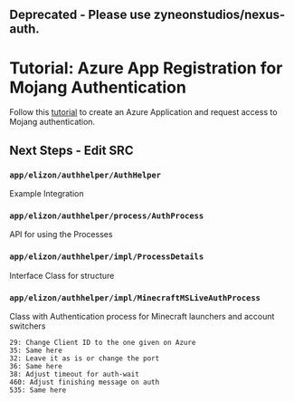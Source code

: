 Deprecated - Please use zyneonstudios/nexus-auth.
---

# Tutorial: Azure App Registration for Mojang Authentication

Follow this [tutorial](https://scribehow.com/shared/Creating_a_new_Azure_app_registration_and_submitting_for_Minecraft_access_approval__Ev1zNgspTgOWN2VpbB1klw) to create an Azure Application and request access to Mojang authentication.

## Next Steps - Edit SRC

### `app/elizon/authhelper/AuthHelper`

Example Integration

### `app/elizon/authhelper/process/AuthProcess`

API for using the Processes

### `app/elizon/authhelper/impl/ProcessDetails`

Interface Class for structure

### `app/elizon/authhelper/impl/MinecraftMSLiveAuthProcess`

Class with Authentication process for Minecraft launchers and account switchers

```plaintext
29: Change Client ID to the one given on Azure
35: Same here
32: Leave it as is or change the port
36: Same here
38: Adjust timeout for auth-wait
460: Adjust finishing message on auth
535: Same here
```
